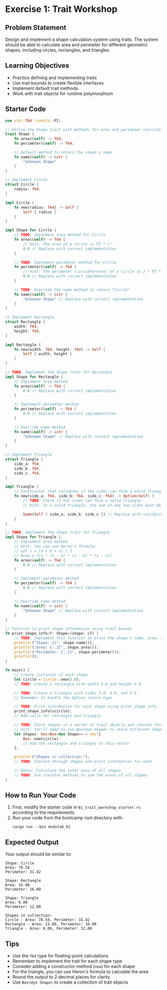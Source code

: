 # Exercise 1: Trait Workshop

## Problem Statement

Design and implement a shape calculation system using traits. The system should be able to calculate area and perimeter for different geometric shapes, including circles, rectangles, and triangles.

## Learning Objectives

- Practice defining and implementing traits
- Use trait bounds to create flexible interfaces
- Implement default trait methods
- Work with trait objects for runtime polymorphism

## Starter Code

```rust
use std::f64::consts::PI;

// Define the Shape trait with methods for area and perimeter calculation
trait Shape {
    fn area(&self) -> f64;
    fn perimeter(&self) -> f64;

    // Default method to return the shape's name
    fn name(&self) -> &str {
        "Unknown Shape"
    }
}

// Implement Circle
struct Circle {
    radius: f64,
}

impl Circle {
    fn new(radius: f64) -> Self {
        Self { radius }
    }
}

impl Shape for Circle {
    // TODO: Implement area method for Circle
    fn area(&self) -> f64 {
        // Hint: The area of a circle is PI * r²
        0.0 // Replace with correct implementation
    }

    // TODO: Implement perimeter method for Circle
    fn perimeter(&self) -> f64 {
        // Hint: The perimeter (circumference) of a circle is 2 * PI * r
        0.0 // Replace with correct implementation
    }

    // TODO: Override the name method to return "Circle"
    fn name(&self) -> &str {
        "Unknown Shape" // Replace with correct implementation
    }
}

// Implement Rectangle
struct Rectangle {
    width: f64,
    height: f64,
}

impl Rectangle {
    fn new(width: f64, height: f64) -> Self {
        Self { width, height }
    }
}

// TODO: Implement the Shape trait for Rectangle
impl Shape for Rectangle {
    // Implement area method
    fn area(&self) -> f64 {
        0.0 // Replace with correct implementation
    }

    // Implement perimeter method
    fn perimeter(&self) -> f64 {
        0.0 // Replace with correct implementation
    }

    // Override name method
    fn name(&self) -> &str {
        "Unknown Shape" // Replace with correct implementation
    }
}

// Implement Triangle
struct Triangle {
    side_a: f64,
    side_b: f64,
    side_c: f64,
}

impl Triangle {
    // Constructor that validates if the sides can form a valid triangle
    fn new(side_a: f64, side_b: f64, side_c: f64) -> Option<Self> {
        // TODO: Check if the sides can form a valid triangle
        // Hint: In a valid triangle, the sum of any two sides must be greater than the third side

        Some(Self { side_a, side_b, side_c }) // Replace with validation logic
    }
}

// TODO: Implement the Shape trait for Triangle
impl Shape for Triangle {
    // Implement area method
    // Hint: You can use Heron's formula:
    // Let s = (a + b + c) / 2
    // Area = √(s * (s - a) * (s - b) * (s - c))
    fn area(&self) -> f64 {
        0.0 // Replace with correct implementation
    }

    // Implement perimeter method
    fn perimeter(&self) -> f64 {
        0.0 // Replace with correct implementation
    }

    // Override name method
    fn name(&self) -> &str {
        "Unknown Shape" // Replace with correct implementation
    }
}

// Function to print shape information using trait bounds
fn print_shape_info<T: Shape>(shape: &T) {
    // TODO: Implement this function to print the shape's name, area, and perimeter
    println!("Shape: {}", shape.name());
    println!("Area: {:.2}", shape.area());
    println!("Perimeter: {:.2}", shape.perimeter());
    println!();
}

fn main() {
    // Create instances of each shape
    let circle = Circle::new(5.0);
    // TODO: Create a rectangle with width 3.0 and height 5.0

    // TODO: Create a triangle with sides 3.0, 4.0, and 5.0
    // Remember to handle the Option return type

    // TODO: Print information for each shape using print_shape_info
    print_shape_info(&circle);
    // Add calls for rectangle and triangle

    // TODO: Store shapes in a vector of trait objects and iterate through them
    // Hint: You'll need to use Box<dyn Shape> to store different shapes in the same vector
    let shapes: Vec<Box<dyn Shape>> = vec![
        Box::new(circle),
        // Add the rectangle and triangle to this vector
    ];

    println!("Shapes in collection:");
    // TODO: Iterate through shapes and print information for each

    // Bonus: Calculate the total area of all shapes
    // TODO: Use iterator methods to sum the areas of all shapes
}
```

## How to Run Your Code

1. First, modify the starter code in `01_trait_workshop_starter.rs` according to the requirements
2. Run your code from the bootcamp root directory with:
   ```
   cargo run --bin module6_01
   ```

## Expected Output

Your output should be similar to:

```
Shape: Circle
Area: 78.54
Perimeter: 31.42

Shape: Rectangle
Area: 15.00
Perimeter: 16.00

Shape: Triangle
Area: 6.00
Perimeter: 12.00

Shapes in collection:
Circle - Area: 78.54, Perimeter: 31.42
Rectangle - Area: 15.00, Perimeter: 16.00
Triangle - Area: 6.00, Perimeter: 12.00
```

## Tips

- Use the `f64` type for floating-point calculations
- Remember to implement the trait for each shape type
- Consider adding a constructor method (`new`) for each shape
- For the triangle, you can use Heron's formula to calculate the area
- Round the output to 2 decimal places for clarity
- Use `Box<dyn Shape>` to create a collection of trait objects
